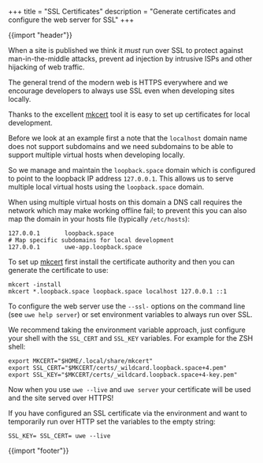 +++
title = "SSL Certificates"
description = "Generate certificates and configure the web server for SSL"
+++

{{import "header"}}

When a site is published we think it *must* run over SSL to protect against man-in-the-middle attacks, prevent ad injection by intrusive ISPs and other hijacking of web traffic.

The general trend of the modern web is HTTPS everywhere and we encourage developers to always use SSL even when developing sites locally.

Thanks to the excellent [mkcert][] tool it is easy to set up certificates for local development.

Before we look at an example first a note that the `localhost` domain name does not support subdomains and we need subdomains to be able to support multiple virtual hosts when developing locally.

So we manage and maintain the `loopback.space` domain which is configured to point to the loopback IP address `127.0.0.1`. This allows us to serve multiple local virtual hosts using the `loopback.space` domain.

When using multiple virtual hosts on this domain a DNS call requires the network which may make working offline fail; to prevent this you can also map the domain in your hosts file (typically `/etc/hosts`):

```text
127.0.0.1       loopback.space
# Map specific subdomains for local development
127.0.0.1       uwe-app.loopback.space
```

To set up [mkcert][] first install the certificate authority and then you can generate the certificate to use:

```
mkcert -install
mkcert *.loopback.space loopback.space localhost 127.0.0.1 ::1
```

To configure the web server use the `--ssl-` options on the command line (see `uwe help server`) or set environment variables to always run over SSL.

We recommend taking the environment variable approach, just configure your shell with the `SSL_CERT` and `SSL_KEY` variables. For example for the ZSH shell:

```text
export MKCERT="$HOME/.local/share/mkcert"
export SSL_CERT="$MKCERT/certs/_wildcard.loopback.space+4.pem"
export SSL_KEY="$MKCERT/certs/_wildcard.loopback.space+4-key.pem"
```

Now when you use `uwe --live` and `uwe server` your certificate will be used and the site served over HTTPS!

If you have configured an SSL certificate via the environment and want to temporarily run over HTTP set the variables to the empty string:

```text
SSL_KEY= SSL_CERT= uwe --live
```

{{import "footer"}}

[mkcert]: https://github.com/FiloSottile/mkcert
